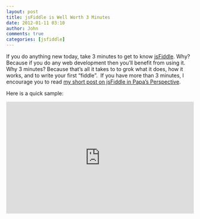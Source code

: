 ```yaml
---
layout: post
title: jsFiddle is Well Worth 3 Minutes
date: 2012-01-11 03:10
author: John
comments: true
categories: [jsfiddle]
---
```

<p>If you do anything new today, take 3 minutes to get to know <a href="http://jsfiddle.net">jsFiddle</a>. Why? Because if you do any web development then you’ll benefit from using it. Why 3 minutes? Because that’s all it takes to to grok what it does, how it works, and to write your first “fiddle”.&nbsp; If you have more than 3 minutes, I encourage you to read <a href="http://visualstudiomagazine.com/articles/2012/01/10/easy-web-development-with-jsfiddle.aspx">my short post on jsFiddle in Papa’s Perspective</a>.</p> <p>Here is a quick sample:</p><iframe style="width: 100%; height: 300px" src="http://jsfiddle.net/johnpapa/3jtQ7/embedded/" frameborder="0" allowfullscreen="allowfullscreen"></iframe>

